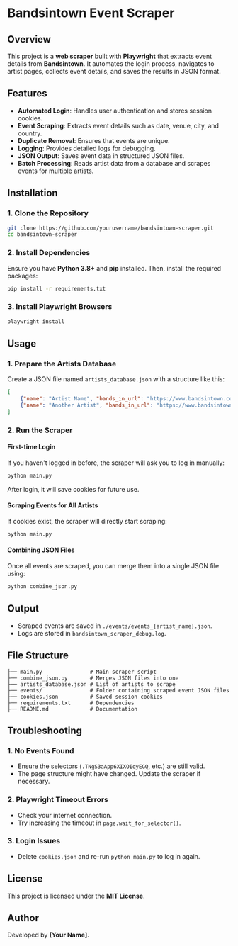 # Bandsintown Event Scraper

## Overview
This project is a **web scraper** built with **Playwright** that extracts event details from **Bandsintown**. It automates the login process, navigates to artist pages, collects event details, and saves the results in JSON format.

## Features
- **Automated Login**: Handles user authentication and stores session cookies.
- **Event Scraping**: Extracts event details such as date, venue, city, and country.
- **Duplicate Removal**: Ensures that events are unique.
- **Logging**: Provides detailed logs for debugging.
- **JSON Output**: Saves event data in structured JSON files.
- **Batch Processing**: Reads artist data from a database and scrapes events for multiple artists.

## Installation
### **1. Clone the Repository**
```sh
git clone https://github.com/yourusername/bandsintown-scraper.git
cd bandsintown-scraper
```

### **2. Install Dependencies**
Ensure you have **Python 3.8+** and **pip** installed. Then, install the required packages:
```sh
pip install -r requirements.txt
```

### **3. Install Playwright Browsers**
```sh
playwright install
```

## Usage
### **1. Prepare the Artists Database**
Create a JSON file named `artists_database.json` with a structure like this:
```json
[
    {"name": "Artist Name", "bands_in_url": "https://www.bandsintown.com/a/12345"},
    {"name": "Another Artist", "bands_in_url": "https://www.bandsintown.com/a/67890"}
]
```

### **2. Run the Scraper**
#### **First-time Login**
If you haven't logged in before, the scraper will ask you to log in manually:
```sh
python main.py
```
After login, it will save cookies for future use.

#### **Scraping Events for All Artists**
If cookies exist, the scraper will directly start scraping:
```sh
python main.py
```

#### **Combining JSON Files**
Once all events are scraped, you can merge them into a single JSON file using:
```sh
python combine_json.py
```

## Output
- Scraped events are saved in `./events/events_{artist_name}.json`.
- Logs are stored in `bandsintown_scraper_debug.log`.

## File Structure
```
├── main.py               # Main scraper script
├── combine_json.py       # Merges JSON files into one
├── artists_database.json # List of artists to scrape
├── events/               # Folder containing scraped event JSON files
├── cookies.json          # Saved session cookies
├── requirements.txt      # Dependencies
├── README.md             # Documentation
```

## Troubleshooting
### **1. No Events Found**
- Ensure the selectors (`.TNgS3aApp6XIXOIqyEGQ`, etc.) are still valid.
- The page structure might have changed. Update the scraper if necessary.

### **2. Playwright Timeout Errors**
- Check your internet connection.
- Try increasing the timeout in `page.wait_for_selector()`.

### **3. Login Issues**
- Delete `cookies.json` and re-run `python main.py` to log in again.

## License
This project is licensed under the **MIT License**.

## Author
Developed by **[Your Name]**.

